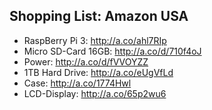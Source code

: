 ## Shopping List: Amazon USA

* RaspBerry Pi 3: http://a.co/ahl7RIp
* Micro SD-Card 16GB: http://a.co/d/710f4oJ
* Power: http://a.co/d/fVVOYZZ
* 1TB Hard Drive: http://a.co/eUgVfLd
* Case: http://a.co/1774Hwl
* LCD-Display: http://a.co/65p2wu6